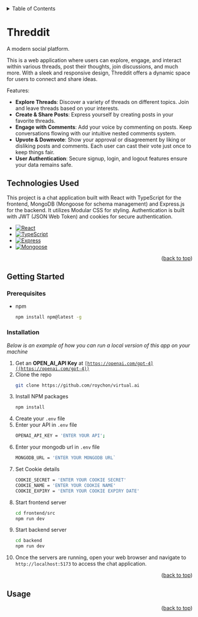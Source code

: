 <a id="readme-top"></a>

<!-- TABLE OF CONTENTS -->
<details>
  <summary>Table of Contents</summary>
  <ol>
    <li>
      <a href="#about-the-project">About Threddit</a>
      <ul>
        <li><a href="#built-with">Built With</a></li>
      </ul>
    </li>
    <li>
      <a href="#getting-started">Getting Started</a>
      <ul>
        <li><a href="#prerequisites">Prerequisites</a></li>
        <li><a href="#installation">Installation</a></li>
      </ul>
    </li>
    <li><a href="#usage">Usage</a></li>
  </ol>
</details>

# Threddit 

A modern social platform. 


This is a web application where users can explore, engage, and interact within various threads, post their thoughts, join discussions, and much more. With a sleek and responsive design, Threddit offers a dynamic space for users to connect and share ideas.

Features:

- **Explore Threads**: Discover a variety of threads on different topics. Join and leave threads based on your interests.
- **Create & Share Posts**: Express yourself by creating posts in your favorite threads.
- **Engage with Comments**: Add your voice by commenting on posts. Keep conversations flowing with our intuitive nested comments system.
- **Upvote & Downvote**: Show your approval or disagreement by liking or disliking posts and comments. Each user can cast their vote just once to keep things fair.
- **User Authentication**: Secure signup, login, and logout features ensure your data remains safe.

## Technologies Used

This project is a chat application built with React with TypeScript for the frontend, MongoDB (Mongoose for schema management) and Express.js for the backend. It utilizes Modular CSS for styling.
Authentication is built with JWT (JSON Web Token) and cookies for secure authentication.

* [![React](https://img.shields.io/badge/React-61DAFB?style=flat&logo=react&logoColor=white)](https://reactjs.org/)
* [![TypeScript](https://img.shields.io/badge/TypeScript-3178C6?style=flat&logo=typescript&logoColor=white)](https://www.typescriptlang.org/)
* [![Express](https://img.shields.io/badge/Express.js-000000?style=flat&logo=express&logoColor=white)](https://expressjs.com/)
* [![Mongoose](https://img.shields.io/badge/Mongoose-880000?style=flat&logo=mongoose&logoColor=white)](https://mongoosejs.com/)

<p align="right">(<a href="#readme-top">back to top</a>)</p>

## Getting Started

### Prerequisites

* npm
  ```sh
  npm install npm@latest -g
  ```
### Installation

_Below is an example of how you can run a local version of this app on your machine_

1. Get an **OPEN_AI_API Key** at <code>[https://openai.com/gpt-4]((https://openai.com/gpt-4))</code>
2. Clone the repo
   ```sh
   git clone https://github.com/roychon/virtual.ai
   ```
3. Install NPM packages
   ```sh
   npm install
   ```
4. Create your <code>.env</code> file
5. Enter your API in `.env` file
   ```sh
   OPENAI_API_KEY = 'ENTER YOUR API';
   ```
6. Enter your mongodb url in `.env` file
   ```sh
   MONGODB_URL = 'ENTER YOUR MONGODB URL`
   ```
7. Set Cookie details
   ```sh
   COOKIE_SECRET = 'ENTER YOUR COOKIE SECRET'
   COOKIE_NAME = 'ENTER YOUR COOKIE NAME'
   COOKIE_EXPIRY = 'ENTER YOUR COOKIE EXPIRY DATE'
   ```
8. Start frontend server
   ```sh
   cd frontend/src
   npm run dev
   ```
9. Start backend server
    ```sh
    cd backend
    npm run dev
    ```
10. Once the servers are running, open your web browser and navigate to <code>http://localhost:5173</code> to access the chat application.
<p align="right">(<a href="#readme-top">back to top</a>)</p>




## Usage

<p align="right">(<a href="#readme-top">back to top</a>)</p>


